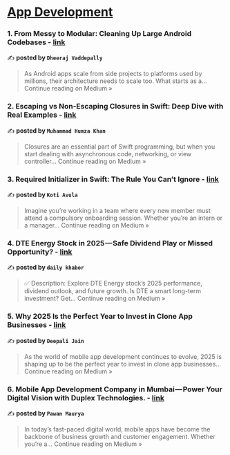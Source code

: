 
<h1><a href=https://medium.com/tag/mobile-app-development/recommended target="_blank" rel="noopener noreferrer">App Development</a></h1>
<h3>1. From Messy to Modular: Cleaning Up Large Android Codebases - <a href="https://medium.com/@dvaddepally/from-messy-to-modular-cleaning-up-large-android-codebases-a237a4fa86f1?source=rss------mobile_app_development-5" target="_blank" rel="noopener noreferrer">link</a></h3>

✍️ **posted by `Dheeraj Vaddepally`**

<blockquote>As Android apps scale from side projects to platforms used by millions, their architecture needs to scale too. What starts as a…
Continue reading on Medium »</blockquote>

<h3>2. Escaping vs Non-Escaping Closures in Swift: Deep Dive with Real Examples - <a href="https://medium.com/@humzakhalid94/escaping-vs-non-escaping-closures-in-swift-deep-dive-with-real-examples-bef45bf9aa3f?source=rss------mobile_app_development-5" target="_blank" rel="noopener noreferrer">link</a></h3>

✍️ **posted by `Muhammad Humza Khan`**

<blockquote>Closures are an essential part of Swift programming, but when you start dealing with asynchronous code, networking, or view controller…
Continue reading on Medium »</blockquote>

<h3>3. Required Initializer in Swift: The Rule You Can’t Ignore - <a href="https://medium.com/@koteshpatel6/required-initializer-in-swift-the-rule-you-cant-ignore-c00b80c8ee48?source=rss------mobile_app_development-5" target="_blank" rel="noopener noreferrer">link</a></h3>

✍️ **posted by `Koti Avula`**

<blockquote>Imagine you’re working in a team where every new member must attend a compulsory onboarding session. Whether you’re an intern or a manager…
Continue reading on Medium »</blockquote>

<h3>4. DTE Energy Stock in 2025 — Safe Dividend Play or Missed Opportunity? - <a href="https://medium.com/@nu535040/dte-energy-stock-in-2025-safe-dividend-play-or-missed-opportunity-d75e5688510f?source=rss------mobile_app_development-5" target="_blank" rel="noopener noreferrer">link</a></h3>

✍️ **posted by `daily khabor`**

<blockquote>✅ Description: Explore DTE Energy stock’s 2025 performance, dividend outlook, and future growth. Is DTE a smart long-term investment? Get…
Continue reading on Medium »</blockquote>

<h3>5. Why 2025 Is the Perfect Year to Invest in Clone App Businesses - <a href="https://deepalijain88.medium.com/why-2025-is-the-perfect-year-to-invest-in-clone-app-businesses-889d7019f0a1?source=rss------mobile_app_development-5" target="_blank" rel="noopener noreferrer">link</a></h3>

✍️ **posted by `Deepali Jain`**

<blockquote>As the world of mobile app development continues to evolve, 2025 is shaping up to be the perfect year to invest in clone app businesses…
Continue reading on Medium »</blockquote>

<h3>6. Mobile App Development Company in Mumbai — Power Your Digital Vision with Duplex Technologies. - <a href="https://medium.com/@dts.pawanseo/mobile-app-development-company-in-mumbai-power-your-digital-vision-with-duplex-technologies-cc44b46a39b5?source=rss------mobile_app_development-5" target="_blank" rel="noopener noreferrer">link</a></h3>

✍️ **posted by `Pawan Maurya`**

<blockquote>In today’s fast-paced digital world, mobile apps have become the backbone of business growth and customer engagement. Whether you’re a…
Continue reading on Medium »</blockquote>

